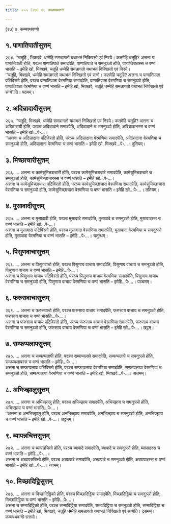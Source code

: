 ```yaml
---
title: ०५५ (२७) ७. कम्मपथवग्गो

---
```

(२७) ७. कम्मपथवग्गो  


## १. पाणातिपातीसुत्तम्

२६४. ‘‘चतूहि , भिक्खवे, धम्मेहि समन्नागतो यथाभतं निक्खित्तो एवं निरये। कतमेहि चतूहि? अत्तना च पाणातिपाती होति, परञ्च पाणातिपाते समादपेति, पाणातिपाते च समनुञ्ञो होति, पाणातिपातस्स च वण्णं भासति – इमेहि खो, भिक्खवे, चतूहि धम्मेहि समन्नागतो यथाभतं निक्खित्तो एवं निरये।  
‘‘चतूहि, भिक्खवे, धम्मेहि समन्नागतो यथाभतं निक्खित्तो एवं सग्गे। कतमेहि चतूहि? अत्तना च पाणातिपाता पटिविरतो होति, परञ्च पाणातिपाता वेरमणिया समादपेति, पाणातिपाता वेरमणिया च समनुञ्ञो होति, पाणातिपाता वेरमणिया च वण्णं भासति – इमेहि खो, भिक्खवे, चतूहि धम्मेहि समन्नागतो यथाभतं निक्खित्तो एवं सग्गे’’ति। पठमम्।  


## २. अदिन्नादायीसुत्तम्

२६५. ‘‘चतूहि, भिक्खवे, धम्मेहि समन्नागतो यथाभतं निक्खित्तो एवं निरये। कतमेहि चतूहि? अत्तना च अदिन्नादायी होति, परञ्च अदिन्नादाने समादपेति, अदिन्नादाने च समनुञ्ञो होति, अदिन्नादानस्स च वण्णं भासति – इमेहि खो…पे॰…।  
‘‘अत्तना च अदिन्नादाना पटिविरतो होति, परञ्च अदिन्नादाना वेरमणिया समादपेति, अदिन्नादाना वेरमणिया च समनुञ्ञो होति, अदिन्नादाना वेरमणिया च वण्णं भासति – इमेहि खो, भिक्खवे…पे॰…। दुतियम्।  


## ३. मिच्छाचारीसुत्तम्

२६६. … अत्तना च कामेसुमिच्छाचारी होति, परञ्च कामेसुमिच्छाचारे समादपेति, कामेसुमिच्छाचारे च समनुञ्ञो होति, कामेसुमिच्छाचारस्स च वण्णं भासति – इमेहि खो…पे॰…।  
अत्तना च कामेसुमिच्छाचारा पटिविरतो होति, परञ्च कामेसुमिच्छाचारा वेरमणिया समादपेति, कामेसुमिच्छाचारा वेरमणिया च समनुञ्ञो होति, कामेसुमिच्छाचारा वेरमणिया च वण्णं भासति – इमेहि खो…पे॰…। ततियम्।  


## ४. मुसावादीसुत्तम्

२६७. … अत्तना च मुसावादी होति, परञ्च मुसावादे समादपेति, मुसावादे च समनुञ्ञो होति, मुसावादस्स च वण्णं भासति – इमेहि खो…पे॰…।  
अत्तना च मुसावादा पटिविरतो होति, परञ्च मुसावादा वेरमणिया समादपेति, मुसावादा वेरमणिया च समनुञ्ञो होति, मुसावादा वेरमणिया च वण्णं भासति – इमेहि…पे॰…। चतुत्थम्।  


## ५. पिसुणवाचासुत्तम्

२६८. … अत्तना च पिसुणवाचो होति, परञ्च पिसुणाय वाचाय समादपेति, पिसुणाय वाचाय च समनुञ्ञो होति, पिसुणाय वाचाय च वण्णं भासति – इमेहि…पे॰…।  
अत्तना च पिसुणाय वाचाय पटिविरतो होति, परञ्च पिसुणाय वाचाय वेरमणिया समादपेति, पिसुणाय वाचाय वेरमणिया च समनुञ्ञो होति, पिसुणाय वाचाय वेरमणिया च वण्णं भासति – इमेहि…पे॰…। पञ्चमम्।  


## ६. फरुसवाचासुत्तम्

२६९. … अत्तना च फरुसवाचो होति, परञ्च फरुसाय वाचाय समादपेति, फरुसाय वाचाय च समनुञ्ञो होति, फरुसाय वाचाय च वण्णं भासति…पे॰…।  
अत्तना च फरुसाय वाचाय पटिविरतो होति, परञ्च फरुसाय वाचाय वेरमणिया समादपेति, फरुसाय वाचाय वेरमणिया च समनुञ्ञो होति, फरुसाय वाचाय वेरमणिया च वण्णं भासति – इमेहि खो…पे॰…। छट्ठम्।  


## ७. सम्फप्पलापसुत्तम्

२७०. … अत्तना च सम्फप्पलापी होति, परञ्च सम्फप्पलापे समादपेति, सम्फप्पलापे च समनुञ्ञो होति, सम्फप्पलापस्स च वण्णं भासति – इमेहि…पे॰…।  
अत्तना च सम्फप्पलापा पटिविरतो होति, परञ्च सम्फप्पलापा वेरमणिया समादपेति, सम्फप्पलापा वेरमणिया च समनुञ्ञो होति, सम्फप्पलापा वेरमणिया च वण्णं भासति – इमेहि खो, भिक्खवे…पे॰…। सत्तमम्।  


## ८. अभिज्झालुसुत्तम्

२७१. … अत्तना च अभिज्झालु होति, परञ्च अभिज्झाय समादपेति, अभिज्झाय च समनुञ्ञो होति, अभिज्झाय च वण्णं भासति…पे॰…।  
‘‘अत्तना च अनभिज्झालु होति, परञ्च अनभिज्झाय समादपेति, अनभिज्झाय च समनुञ्ञो होति, अनभिज्झाय च वण्णं भासति – इमेहि खो…पे॰…। अट्ठमम्।  


## ९. ब्यापन्नचित्तसुत्तम्

२७२. … अत्तना च ब्यापन्नचित्तो होति, परञ्च ब्यापादे समादपेति, ब्यापादे च समनुञ्ञो होति, ब्यापादस्स च वण्णं भासति – इमेहि…पे॰…।  
अत्तना च अब्यापन्नचित्तो होति, परञ्च अब्यापादे समादपेति, अब्यापादे च समनुञ्ञो होति, अब्यापादस्स च वण्णं भासति – इमेहि खो…पे॰…। नवमम्।  


## १०. मिच्छादिट्ठिसुत्तम्

२७३. … अत्तना च मिच्छादिट्ठिको होति, परञ्च मिच्छादिट्ठिया समादपेति, मिच्छादिट्ठिया च समनुञ्ञो होति, मिच्छादिट्ठिया च वण्णं भासति – इमेहि…पे॰…।  
अत्तना च सम्मादिट्ठिको होति, परञ्च सम्मादिट्ठिया समादपेति, सम्मादिट्ठिया च समनुञ्ञो होति, सम्मादिट्ठिया च वण्णं भासति – इमेहि खो, भिक्खवे, चतूहि धम्मेहि समन्नागतो यथाभतं निक्खित्तो एवं सग्गेति। दसमम्।  
कम्मपथवग्गो सत्तमो।  